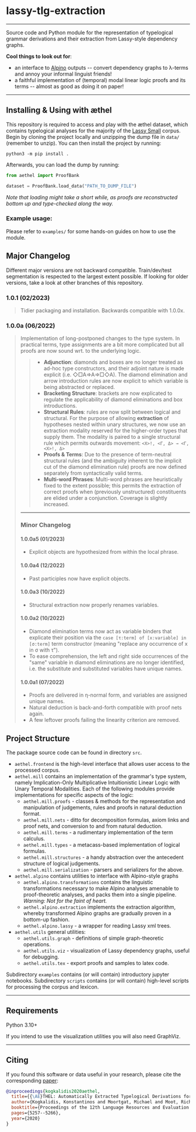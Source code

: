 # lassy-tlg-extraction

---

Source code and Python module for the representation of typelogical grammar derivations and their extraction from 
Lassy-style dependency graphs. 


**Cool things to look out for**:
* an interface to [Alpino](http://www.let.rug.nl/vannoord/alp/Alpino/) outputs -- convert dependency graphs to λ-terms and annoy your informal linguist friends!
* a faithful implementation of (temporal) modal linear logic proofs and its terms -- almost as good as doing it on paper!
---

## Installing & Using with æthel
This repository is required to access and play with the æthel dataset, which contains typelogical analyses
for the majority of the [Lassy Small](https://taalmaterialen.ivdnt.org/download/lassy-klein-corpus6/) corpus.
Begin by cloning the project locally and unzipping the dump file in `data/` (remember to unzip).
You can then install the project by running:

```shell
python3 -m pip install .
```

Afterwards, you can load the dump by running:

```python
from aethel import ProofBank

dataset = ProofBank.load_data("PATH_TO_DUMP_FILE")
```

*Note that loading might take a short while, as proofs are reconstructed bottom up and type-checked along the way.*

### Example usage:
Please refer to `examples/` for some hands-on guides on how to use the module.


## Major Changelog
Different major versions are not backward compatible. 
Train/dev/test segmentation is respected to the largest extent possible. 
If looking for older versions, take a look at other branches of this repository.

### 1.0.1 (02/2023)
> Tidier packaging and installation. Backwards compatible with 1.0.0x.
### 1.0.0a (06/2022) 
> Implementation of long-postponed changes to the type system. In practical terms, type assignments are a bit more
> complicated but all proofs are now sound wrt. to the underlying logic.
> >* **Adjunction**: diamonds and boxes are no longer treated as ad-hoc type constructors, and their adjoint nature is
>> made explicit (i.e. ◇□A⇒A⇒□◇A). The diamond elimination and arrow introduction rules are now explicit to which
>> variable is being abstracted or replaced.
>> * **Bracketing Structure**: brackets are now explicated to regulate the applicability of diamond eliminations 
>> and box introductions. 
>> * **Structural Rules**: rules are now split between logical and structural. For the purpose of allowing 
>> **extraction** of hypotheses nested within unary structures, we now use an extraction modality reserved for the
>> higher-order types that supply them. The modality is paired to a single structural rule which permits outwards movement:
>> `<Χ>!, <Γ, Δ> → <Γ, <Χ>!, Δ>`
>> * **Proofs & Terms**: Due to the presence of term-neutral structural rules (and the ambiguity inherent to the implicit
>> cut of the diamond elimination rule) proofs are now defined separately from syntactically valid terms.
>> * **Multi-word Phrases**: Multi-word phrases are heuristically fixed to the extent possible; this permits the 
>> extraction of correct proofs when (previously unstructured) constituents are elided under a conjunction. Coverage is
>> slightly increased.
> ---
> ### Minor Changelog
> #### 1.0.0a5 (01/2023)
> * Explicit objects are hypothesized from within the local phrase. 
> #### 1.0.0a4 (12/2022)
> * Past participles now have explicit objects.
> #### 1.0.0a3 (10/2022)
> * Structural extraction now properly renames variables.
> #### 1.0.0a2 (10/2022)
> * Diamond elimination terms now act as variable binders that explicate their position via 
> the `case [τ:term] of [x:variable] in [σ:term]` term constructor (meaning "replace any occurrence of x in σ with τ").
> * To ease comprehension, the left and right side occurrences of the "same" variable in diamond eliminations are no
> longer identified, i.e. the substitute and substituted variables have unique names.
> #### 1.0.0a1 (07/2022)
> * Proofs are delivered in η-normal form, and variables are assigned unique names.
> * Natural deduction is back-and-forth compatible with proof nets again.
> * A few leftover proofs failing the linearity criterion are removed.

## Project Structure
The package source code can be found in directory `src`.
* `aethel.frontend` is the high-level interface that allows user access to the processed corpus.
* `aethel.mill` contains an implementation of the grammar's type system, namely 
 Implication-Only Multiplicative Intuitionistic Linear Logic with Unary Temporal Modalities.
Each of the following modules provide implementations for specific aspects of the logic:
  * `aethel.mill.proofs` - classes & methods for the representation and manipulation of 
  judgements, rules and proofs in natural deduction format.
  * `aethel.mill.nets` - ditto for decomposition formulas, axiom links and proof nets,
  and conversion to and from natural deduction.
  * `aethel.mill.terms` - a rudimentary implementation of the term calculus.
  * `aethel.mill.types` - a metacass-based implementation of logical formulas.
  * `aethel.mill.structures` - a handy abstraction over the antecedent structure of logical judgements.
  * `aethel.mill.serialization` - parsers and serializers for the above.
* `aethel.alpino` contains utilities to interface with Alpino-style graphs
  * `aethel.alpino.transformations` contains the linguistic transformations necessary to make Alpino 
   analyses amenable to proof-theoretic analyses, and packs them into a single pipeline. *Warning: Not for the 
  faint of heart.* 
  * `aethel.alpino.extraction` implements the extraction algorithm, whereby transformed Alpino graphs are gradually
  proven in a bottom-up fashion.
  * `aethel.alpino.lassy` - a wrapper for reading Lassy xml trees.
* `aethel.utils` general utilities:
  * `aethel.utils.graph` - definitions of simple graph-theoretic operations.
  * `aethel.utils.viz` - visualization of Lassy dependency graphs, useful for debugging.
  * `aethel.utils.tex` - export proofs and samples to latex code.

Subdirectory `examples` contains (or will contain) introductory jupyter notebooks. 
Subdirectory `scripts` contains (or will contain) high-level scripts for processing the corpus and lexicon.


---

## Requirements
Python 3.10+

If you intend to use the visualization utilities you will also need GraphViz.

---
## Citing
If you found this software or data useful in your research, please cite the corresponding [paper](http://www.lrec-conf.org/proceedings/lrec2020/pdf/2020.lrec-1.647.pdf):
```BibTeX
@inproceedings{kogkalidis2020aethel,
  title={{\AE}THEL: Automatically Extracted Typelogical Derivations for Dutch},
  author={Kogkalidis, Konstantinos and Moortgat, Michael and Moot, Richard},
  booktitle={Proceedings of the 12th Language Resources and Evaluation Conference},
  pages={5257--5266},
  year={2020}
}
```
